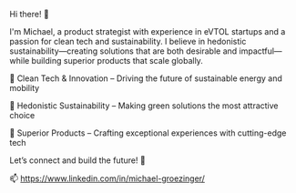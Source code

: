 Hi there! 👋

I'm Michael, a product strategist with experience in eVTOL startups and a passion for clean tech and sustainability. I believe in hedonistic sustainability—creating solutions that are both desirable and impactful—while building superior products that scale globally.

🔹 Clean Tech & Innovation – Driving the future of sustainable energy and mobility

🔹 Hedonistic Sustainability – Making green solutions the most attractive choice

🔹 Superior Products – Crafting exceptional experiences with cutting-edge tech

Let’s connect and build the future! 🚀

📫 https://www.linkedin.com/in/michael-groezinger/
